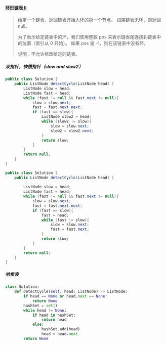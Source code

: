 #### [ 环形链表 II](https://leetcode-cn.com/problems/linked-list-cycle-ii/)

> 给定一个链表，返回链表开始入环的第一个节点。 如果链表无环，则返回 null。
>
> 为了表示给定链表中的环，我们使用整数 pos 来表示链表尾连接到链表中的位置（索引从 0 开始）。 如果 pos 是 -1，则在该链表中没有环。
>
> 说明：不允许修改给定的链表。

##### 双指针，快慢指针（slow and slow2）

```java
public class Solution {
    public ListNode detectCycle(ListNode head) {
        ListNode slow = head;
        ListNode fast = head;
        while (fast != null && fast.next != null){
            slow = slow.next;
            fast = fast.next.next;
            if (fast == slow){
                ListNode slow2 = head;
                while (slow2 != slow){
                    slow = slow.next;
                    slow2 = slow2.next;
                }
                return slow;
            }
        }
        return null;
    }
}
```

```java
public class Solution {
    public ListNode detectCycle(ListNode head) {
        
        ListNode slow = head;
        ListNode fast = head;
        while (fast != null && fast.next != null){
            slow = slow.next;
            fast = fast.next.next;
            if (fast == slow){
                fast = head;
                while (fast != slow){
                    slow = slow.next;
                    fast = fast.next;
                }
                return slow;
            }
        }
        return null;
    }
}
```

##### 哈希表

```python
class Solution:
    def detectCycle(self, head: ListNode) -> ListNode:
        if head == None or head.next == None:
            return None
        hashSet = set()
        while head != None:
            if head in hashSet:
                return head
            else:
                hashSet.add(head)
                head = head.next
        return None
```

